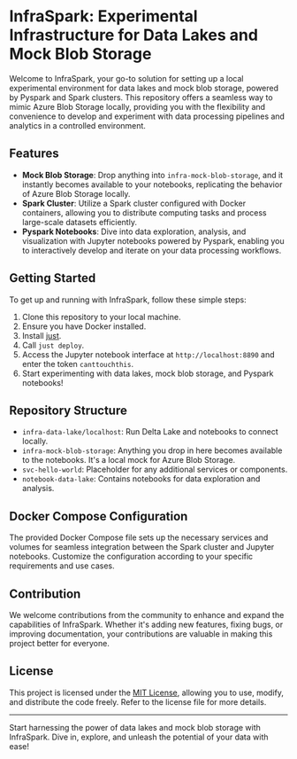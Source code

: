 # InfraSpark: Experimental Infrastructure for Data Lakes and Mock Blob Storage

Welcome to InfraSpark, your go-to solution for setting up a local experimental environment for data lakes and mock blob storage, powered by Pyspark and Spark clusters. This repository offers a seamless way to mimic Azure Blob Storage locally, providing you with the flexibility and convenience to develop and experiment with data processing pipelines and analytics in a controlled environment.

## Features

- **Mock Blob Storage**: Drop anything into `infra-mock-blob-storage`, and it instantly becomes available to your notebooks, replicating the behavior of Azure Blob Storage locally.
- **Spark Cluster**: Utilize a Spark cluster configured with Docker containers, allowing you to distribute computing tasks and process large-scale datasets efficiently.
- **Pyspark Notebooks**: Dive into data exploration, analysis, and visualization with Jupyter notebooks powered by Pyspark, enabling you to interactively develop and iterate on your data processing workflows.

## Getting Started

To get up and running with InfraSpark, follow these simple steps:

1. Clone this repository to your local machine.
2. Ensure you have Docker installed.
3. Install [just](https://github.com/casey/just).
4. Call `just deploy`.
5. Access the Jupyter notebook interface at `http://localhost:8890` and enter the token `canttouchthis`.
6. Start experimenting with data lakes, mock blob storage, and Pyspark notebooks!

## Repository Structure

- `infra-data-lake/localhost`: Run Delta Lake and notebooks to connect locally.
- `infra-mock-blob-storage`: Anything you drop in here becomes available to the notebooks. It's a local mock for Azure Blob Storage.
- `svc-hello-world`: Placeholder for any additional services or components.
- `notebook-data-lake`: Contains notebooks for data exploration and analysis.

## Docker Compose Configuration

The provided Docker Compose file sets up the necessary services and volumes for seamless integration between the Spark cluster and Jupyter notebooks. Customize the configuration according to your specific requirements and use cases.

## Contribution

We welcome contributions from the community to enhance and expand the capabilities of InfraSpark. Whether it's adding new features, fixing bugs, or improving documentation, your contributions are valuable in making this project better for everyone.

## License

This project is licensed under the [MIT License](LICENSE), allowing you to use, modify, and distribute the code freely. Refer to the license file for more details.

---

Start harnessing the power of data lakes and mock blob storage with InfraSpark. Dive in, explore, and unleash the potential of your data with ease!

